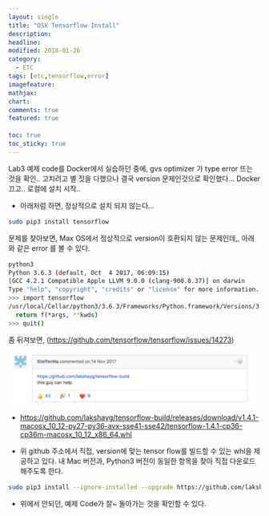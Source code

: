 ```yaml
---
layout: single
title: "OSX Tensorflow Install"
description:
headline:
modified: 2018-01-26
category:
  - ETC
tags: [etc,tensorflow,error]
imagefeature:
mathjax:
chart:
comments: true
featured: true

toc: true
toc_sticky: true
---
```



Lab3 예제 code를 Docker에서 실습하던 중에, gvs optimizer 가 type error 뜨는 것을 확인.. 고치려고 별 짓을 다했으나 결국 version 문제인것으로 확인했다… Docker 끄고.. 로컬에 설치 시작..

* 아래처럼 하면, 정상적으로 설치 되지 않는다...

```bash
sudo pip3 install tensorflow
```

문제를 찾아보면, Max OS에서 정상적으로 version이 호환되지 않는 문제인데,, 아래와 같은 error 를 볼 수 있다.

```bash
python3
Python 3.6.3 (default, Oct  4 2017, 06:09:15)
[GCC 4.2.1 Compatible Apple LLVM 9.0.0 (clang-900.0.37)] on darwin
Type "help", "copyright", "credits" or "license" for more information.
>>> import tensorflow
/usr/local/Cellar/python3/3.6.3/Frameworks/Python.framework/Versions/3.6/lib/python3.6/importlib/_bootstrap.py:219: RuntimeWarning: compiletime version 3.5 of module 'tensorflow.python.framework.fast_tensor_util' does not match runtime version 3.6
  return f(*args, **kwds)
>>> quit()
```

좀 뒤져보면, (https://github.com/tensorflow/tensorflow/issues/14273)

![](/assets/images/2018-01-26-OSX-Tensorflow-Install/issue.png)

* https://github.com/lakshayg/tensorflow-build/releases/download/v1.4.1-macosx_10_12-py27-py36-avx-sse41-sse42/tensorflow-1.4.1-cp36-cp36m-macosx_10_12_x86_64.whl

* 위 github 주소에서 직접, version에 맞는 tensor flow를 빌드할 수 있는 whl을 제공하고 있다. 내  Mac 버전과, Python3 버전이 동일한 항목을 찾아 직접 다운로드 해주도록 한다.

```bash
sudo pip3 install --ignore-installed --upgrade https://github.com/lakshayg/tensorflow-build/raw/master/tensorflow-1.4.0-cp36-cp36m-macosx_10_12_x86_64.whl
```

* 위에서 안되던, 예제 Code가 잘~ 돌아가는 것을 확인할 수 있다.



